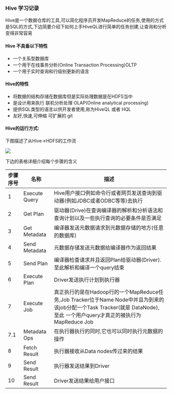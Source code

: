 	

### Hive 学习记录

Hive是一个数据仓库的工具,可以简化程序员开发MapReduce的任务,使用的方式是SQL的方式,下边简要介绍下如何上手HiveQL进行简单的任务创建,让查询和分析变得非常容易

#### Hive 不具备以下特性

- 一个关系型数据库
- 一个用于在线事务分析(Online Transaction Processing)OLTP
- 一个用于实时查询和行级别更新的语言

#### Hive的特性

- 将数据的结构存储在数据库但是实际处理数据是在HDFS当中
- 是设计用来执行 联机分析处理 OLAP(Online analytical processing)
- 提供SQL类型的语言以供开发者使用,称为HiveQL 或者 HQL
- 友好,快速,可伸缩 可扩展的
git 
#### Hive的运行方式:

下图描述了从Hive->HDFS的工作流

![](https://www.tutorialspoint.com/hive/images/how_1hive_works.jpg)

下边的表格详细介绍每个步骤的含义

步骤序号 | 名称 | 描述
---- | --- | ---
1 | Execute Query | Hive用户接口例如命令行或者网页发送查询到驱动器(例如JDBC或者ODBC等等)去执行
2 |  Get Plan | 驱动器(Drive)在查询编译器的解析和分析语法和查询计划以及一些执行查询的必要条件是否满足
3 | Get Metadata | 编译器发送元数据请求到元数据存储的地方(任意的数据库)
4 | Send Metadata | 元数据存储发送元数据给编译器作为返回结果
5 | Send Plan | 编译器检查请求并且返回Plan给驱动器(Driver).至此解析和编译一个query结束
6 | Execute Plan | Driver发送执行计划到执行器
7 | Execute Job | 真正执行的是在Hadoop行的一个MapReduce任务,Job Tracker位于Name Node中并且为到来的该job分配一个Task Tracker(就是 DataNode),至此 一个用户query才真正的被执行为MapReduce Job 
7.1 | Metadata Ops | 在执行器执行的同时,它也可以同时执行元数据的操作
8 | Fetch Result | 执行器接收从Data nodes传过来的结果
9 | Send Result | 执行器发送结果到Driver
10 | Send Result | Driver发送结果给用户接口

